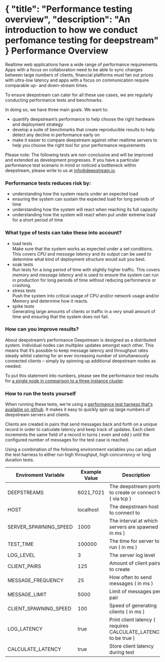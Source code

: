 {
	"title": "Performance testing overview",
	"description": "An introduction to how we conduct perfomance testing for deepstream"
}
Performance Overview
============================

Realtime web applications have a wide range of performance requirements. Apps with a focus on collaboration need to be able to sync changes between large numbers of clients, financial platforms must fan out prices with ultra-low latency and apps with a focus on communication require comparable up- and down-stream times.

To ensure deepstream can cater for all these use cases, we are regularly conducting performance tests and benchmarks.

In doing so, we have three main goals. We want to:

* quantify deepstream’s performance to help choose the right hardware and deployment strategy
* develop a suite of benchmarks that create reproducible results to help detect any decline in performance early on
* make it easier to compare deepstream against other realtime servers to help you choose the right tool for your performance requirements

Please note: The following tests are non-conclusive and will be improved and extended as development progresses. If you have a particular performance test scenario in mind or noticed a bottleneck within deepstream, please write to us at [info@deepstream.io](mailto:info@deepstream.io).


### Performance tests reduces risk by:

* understanding how the system reacts under an expected load 
* ensuring the system can sustain the expected load for long periods of time
* understanding how the system will react when reaching its full capacity
* understanding how the system will react  when put under extreme load for a short period of time

### What type of tests can take these into account?

* load tests<br />
	Make sure that the system works as expected under a set conditions. This covers *CPU* and *message latency* and its output can be used to determine what kind of deployment structure would suit you best. 
* soak tests<br />
	Run tests for a long period of time with slightly higher traffic. This covers *memory* and *message latency* and is used to ensure the system can run in production for long periods of time without reducing performance or crashing.
* stress tests<br />
	Push the system into critical usage of CPU and/or network usage and/or Memory and determine how it reacts.
* spike tests<br />
	Generating large amounts of clients or traffic in a very small amount of time and ensuring that the system does not fail.

### How can you improve results?

About deepstream’s performance
Deepstream is designed as a distributed system. Individual nodes can multiplex updates amongst each other. This means that it’s possible to keep message latency and throughput rates steady whilst catering for an ever increasing number of simultaneously connected clients – simply by spinning up additional deepstream nodes as needed.

To put this statement into numbers, please see the performance test results for [a single node in comparison to a three instance cluster](./performance-single-node-vs-cluster.html).

### How to run the tests yourself

When running these tests, we're using a [performance test harness that's available on github](https://github.com/hoxton-one/deepstream.io-performance). It makes it easy to quickly spin up large numbers of deepstream servers and clients.

Clients are created in pairs that send messages back and forth on a unique record in order to calculate latency and keep track of updates.
Each client increments the same field of a record in turns ( even and odd ) until the configured number of messages for the test case is reached.

Using a combination of the following environment variables you can adjust the test harness to either run high throughput, high concurrency or long duration tests.
<table class="mini">
	<thead>
		<tr>
			<th>Enviroment Variable</th>
			<th>Example Value</th>
			<th>Description</th>
	</thead>
	<tbody>
		<tr>
			<td>DEEPSTREAMS</td>
			<td>6021,7021</td>
			<td>The deepstream ports to create or connect to ( via tcp )</td>
		</tr>
		<tr>
			<td>HOST</td>
			<td>localhost</td>
			<td>The deepstream host to connect to</td>
		</tr>
		<tr>
			<td>SERVER_SPAWNING_SPEED</td>
			<td>1000</td>
			<td>The interval at which servers are spawned ( in ms )</td>
		</tr>
		<tr>
			<td>TEST_TIME</td>
			<td>100000</td>
			<td>The time for server to run ( in ms )</td>
		</tr>
		<tr>
			<td>LOG_LEVEL</td>
			<td>3</td>
			<td>The server log level</td>
		</tr>
		<tr>
			<td>CLIENT_PAIRS</td>
			<td>125</td>
			<td>Amount of client pairs to create</td>
		</tr>
		<tr>
			<td>MESSAGE_FREQUENCY</td>
			<td>25</td>
			<td>How often to send messages ( in ms )</td>
		</tr>		
		<tr>
			<td>MESSAGE_LIMIT</td>
			<td>5000</td>
			<td>Limit of messages per pair</td>
		</tr>	
		<tr>
			<td>CLIENT_SPAWNING_SPEED</td>
			<td>100</td>
			<td>Speed of generating clients ( in ms )</td>
		</tr>		
		<tr>
			<td>LOG_LATENCY</td>
			<td>true</td>
			<td>Print client latency ( requires CALCULATE_LATENCY to be true ) </td>
		</tr>
		<tr>
			<td>CALCULATE_LATENCY</td>
			<td>true</td>
			<td>Store client latency during test</td>
		</tr>
	</tbody>
</table>
 
</div>